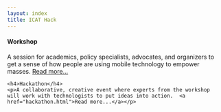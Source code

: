 ```yaml
---
layout: index
title: ICAT Hack
---
```



<div class="row-fluid frontmatter">
  <div class="span6">
    <h4>Workshop</h4>
    <p>A session for academics, policy specialists, advocates, and organizers to get a sense of how people are using mobile technology to empower masses.  <a href="workshop.html">Read more...</a></p>

    <h4>Hackathon</h4>
    <p>A collaborative, creative event where experts from the workshop will work with technologists to put ideas into action.  <a href="hackathon.html">Read more...</a></p>
  </div>
</div>

